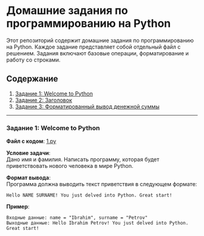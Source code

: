 # Домашние задания по программированию на Python

Этот репозиторий содержит домашние задания по программированию на Python. Каждое задание представляет собой отдельный файл с решением. Задания включают базовые операции, форматирование и работу со строками. 

## Содержание

1. [Задание 1: Welcome to Python](#задание-1-welcome-to-python)
2. [Задание 2: Заголовок](#задание-2-заголовок)
3. [Задание 3: Форматированный вывод денежной суммы](#задание-3-форматированный-вывод-денежной-суммы)

---

### Задание 1: Welcome to Python

**Файл с кодом**: [1.py](1.py)

**Условие задачи**:  
Дано имя и фамилия. Написать программу, которая будет приветствовать нового человека в мире Python.

**Формат вывода**:  
Программа должна выводить текст приветствия в следующем формате:

```
Hello NAME SURNAME! You just delved into Python. Great start!
```

**Пример**:
```
Входные данные: name = "Ibrahim", surname = "Petrov"
Выходные данные: Hello Ibrahim Petrov! You just delved into Python. Great start!
```

